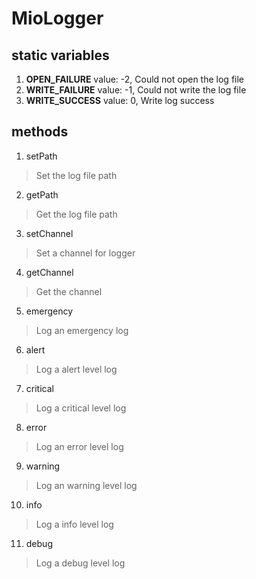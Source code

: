 # MioLogger

## static variables
1. **OPEN\_FAILURE**   value: -2, Could not open the log file
2. **WRITE\_FAILURE**  value: -1, Could not write the log file
3. **WRITE\_SUCCESS**  value:  0, Write log success

## methods
1. setPath
> Set the log file path  
2. getPath
> Get the log file path  
3. setChannel
> Set a channel for logger  
4. getChannel
> Get the channel  
5. emergency
> Log an emergency log  
6. alert
> Log a alert level log  
7. critical
> Log a critical level log  
8. error
> Log an error level log  
9. warning
> Log an warning level log  
10. info
> Log a info level log  
11. debug
> Log a debug level log  
